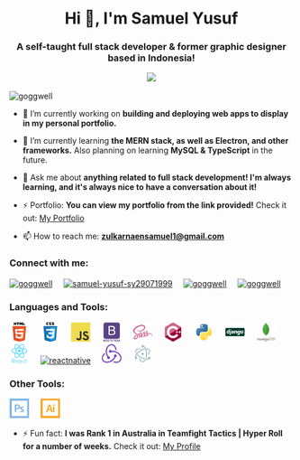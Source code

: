 <h1 align="center">Hi 👋, I'm Samuel Yusuf</h1>
<h3 align="center">A self-taught full stack developer & former graphic designer based in Indonesia!</h3>

<p align="center">
<img src="https://i.ibb.co/W3ZGfT2/samuel-yusuf.png">
</p>
<p align="left"> <img src="https://komarev.com/ghpvc/?username=goggwell&label=Profile%20views&color=0e75b6&style=flat" alt="goggwell" /> </p>

- 🔭 I’m currently working on **building and deploying web apps to display in my personal portfolio.**

- 🌱 I’m currently learning **the MERN stack, as well as Electron, and other frameworks.** Also planning on learning **MySQL & TypeScript** in the future.

- 💬 Ask me about **anything related to full stack development! I'm always learning, and it's always nice to have a conversation about it!**

- ⚡ Portfolio: **You can view my portfolio from the link provided!** Check it out: [My Portfolio](http://samscodex.herokuapp.com)

- 📫 How to reach me: **zulkarnaensamuel1@gmail.com**

<h3 align="left">Connect with me:</h3>
<p align="left">
<a href="https://codepen.io/goggwell" target="blank"><img align="center" src="https://raw.githubusercontent.com/rahuldkjain/github-profile-readme-generator/master/src/images/icons/Social/codepen.svg" alt="goggwell" height="30" width="40" /></a>
  &nbsp;
  &nbsp;
<a href="https://linkedin.com/in/samuel-yusuf-sy29071999" target="blank"><img align="center" src="https://raw.githubusercontent.com/rahuldkjain/github-profile-readme-generator/master/src/images/icons/Social/linked-in-alt.svg" alt="samuel-yusuf-sy29071999" height="30" width="40" /></a>
  &nbsp;
  &nbsp;
<a href="https://www.hackerrank.com/goggwell" target="blank"><img align="center" src="https://raw.githubusercontent.com/rahuldkjain/github-profile-readme-generator/master/src/images/icons/Social/hackerrank.svg" alt="goggwell" height="30" width="40" /></a>
  &nbsp;
  &nbsp;
<a href="https://www.leetcode.com/goggwell" target="blank"><img align="center" src="https://raw.githubusercontent.com/rahuldkjain/github-profile-readme-generator/master/src/images/icons/Social/leet-code.svg" alt="goggwell" height="30" width="40" /></a>
</p>

<h3 align="left">Languages and Tools:</h3>
<p align="left"> 
  <a href="https://www.w3.org/html/" target="blank"> <img src="https://raw.githubusercontent.com/devicons/devicon/master/icons/html5/html5-original-wordmark.svg" alt="html5" width="35" height="35" /></a> 
  &nbsp;
  &nbsp;
  <a href="https://www.w3schools.com/css/" target="blank"> <img src="https://raw.githubusercontent.com/devicons/devicon/master/icons/css3/css3-original-wordmark.svg" alt="css3" width="35" height="35"/></a>
  &nbsp;
  &nbsp;
  <a href="https://developer.mozilla.org/en-US/docs/Web/JavaScript" target="blank"> <img src="https://raw.githubusercontent.com/devicons/devicon/master/icons/javascript/javascript-original.svg" alt="javascript" width="35" height="35"/></a>
  &nbsp;
  &nbsp;
  <a href="https://getbootstrap.com" target="blank"> <img src="https://raw.githubusercontent.com/devicons/devicon/master/icons/bootstrap/bootstrap-plain-wordmark.svg" alt="bootstrap" width="35" height="35"/></a>
  &nbsp;
  &nbsp;
  <a href="https://sass-lang.com" target="blank"> <img src="https://raw.githubusercontent.com/devicons/devicon/master/icons/sass/sass-original.svg" alt="sass" width="35" height="35"/></a>
  &nbsp;
  &nbsp;
  <a href="https://www.w3schools.com/cpp/" target="blank"> <img src="https://raw.githubusercontent.com/devicons/devicon/master/icons/cplusplus/cplusplus-original.svg" alt="cplusplus" width="35" height="35"/></a>
  &nbsp;
  &nbsp;
  <a href="https://www.python.org" target="blank"> <img src="https://raw.githubusercontent.com/devicons/devicon/master/icons/python/python-original.svg" alt="python" width="35" height="35"/></a>
  &nbsp;
  &nbsp;
  <a href="https://www.djangoproject.com/" target="blank"> <img src="https://raw.githubusercontent.com/devicons/devicon/master/icons/django/django-original.svg" alt="django" width="35" height="35"/></a>
  &nbsp;
  &nbsp;
  <a href="https://www.mongodb.com/" target="blank"> <img src="https://raw.githubusercontent.com/devicons/devicon/master/icons/mongodb/mongodb-original-wordmark.svg" alt="mongodb" width="35" height="35"/></a>
  &nbsp;
  &nbsp;
  <a href="https://reactjs.org/" target="blank"> <img src="https://raw.githubusercontent.com/devicons/devicon/master/icons/react/react-original-wordmark.svg" alt="react" width="35" height="35"/></a> 
  &nbsp;
  &nbsp;
  <a href="https://reactnative.dev/" target="blank"> <img src="https://reactnative.dev/img/header_logo.svg" alt="reactnative" width="35" height="35"/></a>
  &nbsp;
  &nbsp;
  <a href="https://redux.js.org" target="blank"> <img src="https://raw.githubusercontent.com/devicons/devicon/master/icons/redux/redux-original.svg" alt="redux" width="35" height="35"/></a>
  &nbsp;
  &nbsp;
  <a href="https://www.electronjs.org" target="blank"> <img src="https://raw.githubusercontent.com/devicons/devicon/master/icons/electron/electron-original.svg" alt="electron" width="35" height="35"/></a>
  </p> 
  
<h3 align="left">Other Tools:</h3>
<p align="left">
  <a href="https://www.photoshop.com/en" target="blank"> <img src="https://raw.githubusercontent.com/devicons/devicon/master/icons/photoshop/photoshop-line.svg" alt="photoshop" width="35" height="35"/></a>
    &nbsp;
    &nbsp;
  <a href="https://www.adobe.com/products/illustrator.html" target="blank"> <img src="https://raw.githubusercontent.com/devicons/devicon/master/icons/illustrator/illustrator-line.svg" alt="illustrator" width="35" height="35"/></a> 
</p>

- ⚡ Fun fact: **I was Rank 1 in Australia in Teamfight Tactics | Hyper Roll for a number of weeks.** Check it out: [My Profile](https://lolchess.gg/profile/oce/goggwell)

